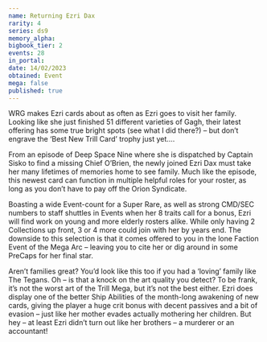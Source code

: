 ```yaml
---
name: Returning Ezri Dax
rarity: 4
series: ds9
memory_alpha:
bigbook_tier: 2
events: 28
in_portal:
date: 14/02/2023
obtained: Event
mega: false
published: true
---
```


WRG makes Ezri cards about as often as Ezri goes to visit her family.  Looking like she just finished 51 different varieties of Gagh, their latest offering has some true bright spots (see what I did there?) – but don’t engrave the ‘Best New Trill Card’ trophy just yet....

From an episode of Deep Space Nine where she is dispatched by Captain Sisko to find a missing Chief O’Brien, the newly joined Ezri Dax must take her many lifetimes of memories home to see family.  Much like the episode, this newest card can function in multiple helpful roles for your roster, as long as you don’t have to pay off the Orion Syndicate.

Boasting a wide Event-count for a Super Rare, as well as strong CMD/SEC numbers to staff shuttles in Events when her 8 traits call for a bonus, Ezri will find work on young and more elderly rosters alike.  While only having 2 Collections up front, 3 or 4 more could join with her by years end.  The downside to this selection is that it comes offered to you in the lone Faction Event of the Mega Arc – leaving you to cite her or dig around in some PreCaps for her final star.

Aren’t families great? You’d look like this too if you had a ‘loving’ family like The Tegans.  Oh – is that a knock on the art quality you detect? To be frank, it’s not the worst art of the Trill Mega, but it’s not the best either.  Ezri does display one of the better Ship Abilities of the month-long awakening of new cards, giving the player a huge crit bonus with decent passives and a bit of evasion – just like her mother evades actually mothering her children.  But hey – at least Ezri didn’t turn out like her brothers – a murderer or an accountant!
